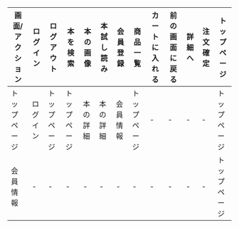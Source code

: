|画面/アクション|ログイン|ログアウト|本を検索|本の画像|本試し読み|会員登録|商品一覧|カートに入れる|前の画面に戻る|詳細へ|注文確定|トップページ|
|--------------|--------|----------|-------|--------|----------|--------|-------|--------------|--------------|-----|--------|------------|
|トップページ|ログイン|トップページ|トップページ|本の詳細|本の詳細|会員情報|トップページ|-|-|-|-|トップページ|
|会員情報|-|-|-|-|-|-|-|-|-|-|-|トップページ
